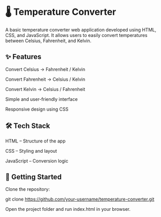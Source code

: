# 🌡️ Temperature Converter

A basic temperature converter web application developed using HTML, CSS, and JavaScript.
It allows users to easily convert temperatures between Celsius, Fahrenheit, and Kelvin.

## ✨ Features

Convert Celsius → Fahrenheit / Kelvin

Convert Fahrenheit → Celsius / Kelvin

Convert Kelvin → Celsius / Fahrenheit

Simple and user-friendly interface

Responsive design using CSS

## 🛠️ Tech Stack

HTML – Structure of the app

CSS – Styling and layout

JavaScript – Conversion logic



## 🚀 Getting Started

Clone the repository:

git clone https://github.com/your-username/temperature-converter.git


Open the project folder and run index.html in your browser.

